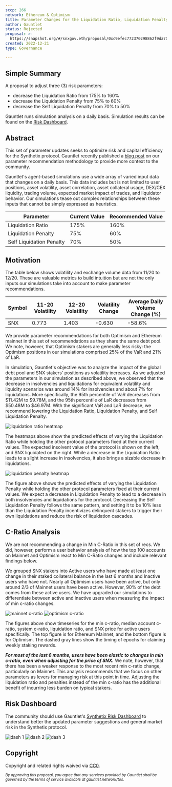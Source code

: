 ```yaml
---
sccp: 266
network: Ethereum & Optimism
title: Parameter Changes for the Liquidation Ratio, Liquidation Penalty, and Self Liquidation Penalty
author: Gauntlet
status: Rejected
proposal: >-
  https://snapshot.org/#/snxgov.eth/proposal/0xc9efec772370298862f9da70a3791f1565b8dc0bda23539c55f7d6b7839799c2
created: 2022-12-21
type: Governance

---
```



## Simple Summary

A proposal to adjust three (3) risk parameters:

* decrease the Liquidation Ratio from 175% to 160%
* decrease the Liquidation Penalty from 75% to 60%
* decrease the Self Liquidation Penalty from 70% to 50%

Gauntlet runs simulation analysis on a daily basis. Simulation results can be found on the [Risk Dashboard](https://gov.gauntlet.network/synthetix). 

## Abstract

This set of parameter updates seeks to optimize risk and capital efficiency for the Synthetix protocol. Gauntlet recently published a [blog post](https://medium.com/gauntlet-networks/gauntlets-parameter-recommendation-methodology-8591478a0c1c) on our parameter recommendation methodology to provide more context to the community. 

Gauntlet's agent-based simulations use a wide array of varied input data that changes on a daily basis. This data includes but is not limited to user positions, asset volatility, asset correlation, asset collateral usage, DEX/CEX liquidity, trading volume, expected market impact of trades, and liquidator behavior. Our simulations tease out complex relationships between these inputs that cannot be simply expressed as heuristics.


| Parameter | Current Value | Recommended Value |
| -------- | -------- | -------- |
| Liquidation Ratio     | 175%     | 160%     |
| Liquidation Penalty     | 75%     | 60%     |
| Self Liquidation Penalty     | 70%     | 50%     |

## Motivation


The table below shows volatility and exchange volume data from 11/20 to 12/20. These are valuable metrics to build intuition but are not the only inputs our simulations take into account to make parameter recommendations. 

|Symbol| 11-20 Volatility| 12-20 Volatility| Volatility Change| Average Daily Volume Change (%)  |
| ------ | ---------------- | --------------- | ----------------- | ----------- |
| SNX   | 	0.773    |  1.403  | 	-0.630   |   -58.6%  |



We provide parameter recommendations for both Optimism and Ethereum mainnet in this set of recommendations as they share the same debt pool. We note, however, that Optimism stakers are generally less risky: the Optimism positions in our simulations comprised 25% of the VaR and 21% of LaR.

In simulation, Gauntlet's objective was to analyze the impact of the global debt pool and SNX stakers' positions as volatility increases. As we adjusted the parameters in our simulation as described above, we observed that the decrease in insolvencies and liquidations for equivalent volatility and liquidity scenarios was around 14% for insolvencies and about 7% for liquidations. More specifically, the 95th percentile of VaR decreases from $11.42M to $9.78M, and the 95th percentile of LaR decreases from $50.48M to $46.97M. With the significant VaR and LaR decrease, we recommend lowering the Liquidation Ratio, Liquidation Penalty, and Self Liquidation Penalty.

![liquidation ratio heatmap](https://imgur.com/CbptPV3.png)

The heatmaps above show the predicted effects of varying the Liquidation Ratio while holding the other protocol parameters fixed at their current values. The expected insolvent value of the protocol is shown on the left, and SNX liquidated on the right. While a decrease in the Liquidation Ratio leads to a slight increase in insolvencies, it also brings a sizable decrease in liquidations.

![liquidation penalty heatmap](https://imgur.com/maiXqR2.png)

The figure above shows the predicted effects of varying the Liquidation Penalty while holding the other protocol parameters fixed at their current values. We expect a decrease in Liquidation Penalty to lead to a decrease in both insolvencies and liquidations for the protocol. Decreasing the Self Liquidation Penalty follows the same pattern, and setting it to be 10% less than the Liquidation Penalty incentivizes delinquent stakers to trigger their own liquidations and reduce the risk of liquidation cascades.

## C-Ratio Analysis
We are not recommending a change in Min C-Ratio in this set of recs. We did, however, perform a user behavior analysis of how the top 100 accounts on Mainnet and Optimism react to Min C-Ratio changes and include relevant findings below.

We grouped SNX stakers into Active users who have made at least one change in their staked collateral balance in the last 6 months and Inactive users who have not. Nearly all Optimism users have been active, but only around 2/3 of Mainnet users have been active. However, 90% of the debt comes from these active users. We have upgraded our simulations to differentiate between active and inactive users when measuring the impact of min c-ratio changes.

![mainnet c-ratio](https://imgur.com/SmqaGAw.png)
![optimism c-ratio](https://imgur.com/bUjoVnQ.png)

The figures above show timeseries for the min c-ratio, median account c-ratio, system c-ratio, liquidation ratio, and SNX price for active users specifically. The top figure is for Ethereum Mainnet, and the bottom figure is for Optimism. The dashed gray lines show the timing of epochs for claiming weekly staking rewards.

***For most of the last 6 months, users have been elastic to changes in min c-ratio, even when adjusting for the price of SNX.*** We note, however, that there has been a weaker response to the most recent min c-ratio change, particularly on Mainnet. This analysis recommends that we focus on other parameters as levers for managing risk at this point in time. Adjusting the liquidation ratio and penalties instead of the min c-ratio has the additional benefit of incurring less burden on typical stakers.

## Risk Dashboard


The community should use Gauntlet's [Synthetix Risk Dashboard](https://gov.gauntlet.network/synthetix) to understand better the updated parameter suggestions and general market risk in the Synthetix protocol. 

![dash 1](https://imgur.com/Ucl2DQl.png)
![dash 2](https://imgur.com/bMjEeil.png)
![dash 3](https://imgur.com/pBPYBAX.png)

## Copyright



Copyright and related rights waived via [CC0](https://creativecommons.org/publicdomain/zero/1.0/).

*<sup>By approving this proposal, you agree that any services provided by Gauntlet shall be governed by the terms of service available at gauntlet.network/tos.<sup>*







